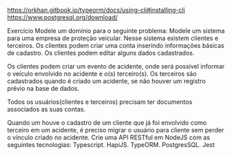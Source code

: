 https://orkhan.gitbook.io/typeorm/docs/using-cli#installing-cli
https://www.postgresql.org/download/

Exercício
Modele um domínio para o seguinte problema:
Modele um sistema para uma empresa de proteção veicular.
Nesse sistema existem clientes e terceiros.
Os clientes podem criar uma conta inserindo informações básicas de cadastro.
Os clientes podem editar alguns dados cadastrados.

Os clientes podem criar um evento de acidente, onde será possível informar o veículo envolvido no acidente e o(s) terceiro(s).
Os terceiros são cadastrados quando é criado um acidente, se não houver um registro prévio na base de dados.

Todos os usuários(clientes e terceiros) precisam ter documentos associados as suas contas.

Quando um houve o cadastro de um cliente que já foi envolvido como terceiro em um acidente, é preciso migrar o usuário para cliente sem perder o vínculo criado no acidente.
Crie uma API RESTful em NodeJS com as seguintes tecnologias:
Typescript.
HapiJS.
TypeORM.
PostgresSQL.
Jest